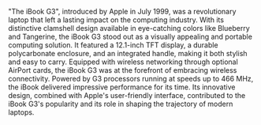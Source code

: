 
"The iBook G3", introduced by Apple in July 1999, was a revolutionary laptop that left a lasting impact on the computing industry. With its distinctive clamshell design available in eye-catching colors like Blueberry and Tangerine, the iBook G3 stood out as a visually appealing and portable computing solution. It featured a 12.1-inch TFT display, a durable polycarbonate enclosure, and an integrated handle, making it both stylish and easy to carry. Equipped with wireless networking through optional AirPort cards, the iBook G3 was at the forefront of embracing wireless connectivity. Powered by G3 processors running at speeds up to 466 MHz, the iBook delivered impressive performance for its time. Its innovative design, combined with Apple's user-friendly interface, contributed to the iBook G3's popularity and its role in shaping the trajectory of modern laptops.
